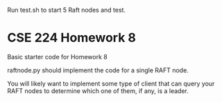Run test.sh to start 5 Raft nodes and test.

# CSE 224 Homework 8

Basic starter code for Homework 8

raftnode.py should implement the code for a single RAFT node.

You will likely want to implement some type of client that can
query your RAFT nodes to determine which one of them, if any,
is a leader.
